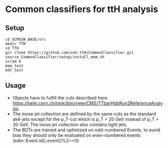 Common classifiers for ttH analysis
===================================



Setup
-----

~~~
cd $CMSSW_BASE/src
mkdir TTH
cd TTH
git clone https://github.com/cms-ttH/CommonClassifier.git
source CommonClassifier/setup/install_mem.sh
scram b
mem_test
bdt_test
~~~

Usage
-----
* Objects have to fulfill the cuts described here: https://twiki.cern.ch/twiki/bin/view/CMS/TTbarHbbRun2ReferenceAnalysis
* The loose jet collection are defined by the same cuts as the standard ak4-jets except for the p_T-cut which is p_T > 20 GeV instead of p_T > 30 GeV. The loose jet collection also contains tight jets.
* The BDTs are trained and optimized on odd-numbered Events, to avoid bias they should only be evaluated on even-numbered events (edm::Event.id().event()%2==0)
